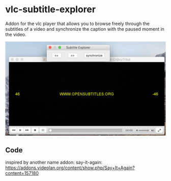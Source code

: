 # vlc-subtitle-explorer
Addon for the vlc player that allows you to browse freely through the subtitles of a video and synchronize the caption with the paused moment in the video.

![subtitle](help/subtitle-explorer.png)

## Code
inspired by another name addon: say-it-again: https://addons.videolan.org/content/show.php/Say+It+Again?content=157180

